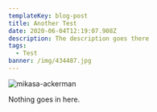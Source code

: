 ```yaml
---
templateKey: blog-post
title: Another Test
date: 2020-06-04T12:19:07.908Z
description: The description goes there
tags:
  - Test
banner: /img/434487.jpg
---
```

![mikasa-ackerman](/img/434487.jpg "Mikasa Ackerman")

Nothing goes in here.